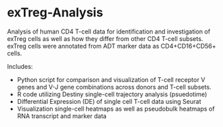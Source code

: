 # exTreg-Analysis

Analysis of human CD4 T-cell data for identification and investigation of exTreg cells as well as how they differ from other CD4 T-cell subsets. exTreg cells were annotated from ADT marker data as CD4+CD16+CD56+ cells. 

Includes: 
- Python script for comparison and visualization of T-cell receptor V genes and V-J gene combinations across donors and T-cell subsets. 
- R code utilizing Destiny single-cell trajectory analysis (psuedotime)
- Differential Expression (DE) of single cell T-cell data using Seurat
- Visualization single-cell heatmaps as well as pseudobulk heatmaps of RNA transcript and marker data
